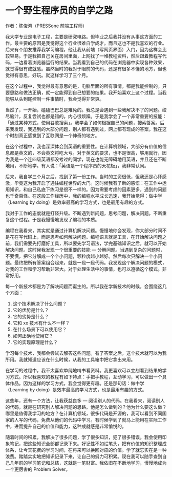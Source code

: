 # 一个野生程序员的自学之路

作者：陈俊鸿（PRESSone 前端工程师）

我大学专业是电子工程，主要是研究电路。但毕业之后我并没有从事这方面的工作。最主要的原因是我觉得这个行业很难自学成才。而且这也不是我喜欢的行业。后来有个朋友推荐我学习编程，他让我从前端（写网页界面）入门，因为这样会比较容易。于是我把自己关在房间里面，上网找了一堆教程资料，然后跟着教程写代码，一边看着浏览器运行的结果。当我看到自己的代码在浏览器中实现各种效果，就觉得很有成就感。虽然当时的我对于眼前的代码，还是有很多不懂的地方，但也觉得有意思，好玩。就这样学习了三个月。

在这个过程中，我觉得最有意思的是，电脑里面的所有事情，都是我能控制的。只要思路和做法正确，就一定能得到自己想要的结果。我开始喜欢上这个过程。当我能够从头到尾控制一件事情时，我会觉得非常爽。

当然了，一开始，磕磕巴巴总是难免的。我总是会遇到一些我解决不了的问题。绞尽脑汁，反复尝试也都是错的。内心很烦躁。于是我学会了一个非常重要的技能：「通过某种方式，使用谷歌搜索」。我学会了如何根据自己的问题，搜索答案。后来我发现，我遇到的大部分问题，别人都有遇到过，网上都有现成的答案。我在这个时刻真正感觉到了互联网是一个神奇的地方。

在这个过程中，我也深深体会到英语的重要性。在计算机领域，大部分有价值的信息都是英文的，不会英文将吃大亏。对于英文的要求，也不是很高，够用就行，因为我是一个连四级英语都没考过的同学，现在也能无障碍地用英语，并且还在不断地用，不断地学。有人说：「英语是一个程序员的天花板」，我非常认同。

后来，我自学三个月之后，找到了第一份工作。当时的工资很低，但我还是心怀感激，毕竟这为我开启了通往编程世界的大门。这时候我有了新的感悟：在工作中运用知识，和自己私底下练习是很不一样的。因为需要考虑的因素更多，遇到的问题也千奇百怪。在这段工作经历中，我的编程水平成长迅速，我开始觉得：做中学（Learning by doing）是效率最高的学习方式，也是最用有趣的方式。

我对于工作的态度就是打怪升级。不断遇到新问题，思考问题，解决问题。不断重复这个过程。于是我慢慢地发现了编程的本质。

编程在我看来，其实就是通过计算机解决问题。慢慢地你会发现，你大部分时间不是花在写代码上，而是思考如何解决问题。编程语言就是工具，在开始解决问题之前，我们需要先打磨好工具，所以要先学习语法，学完基础知识之后，就可以开始解决问题。这时候我发现一个很重要的技能 — 分解问题。当遇到复杂的问题时，不要慌，把它分解成一个个小问题，颗粒度越小越好。然后每次只解决一个小问题。最终把所有答案组合起来，就是一段一段代码。我发现这个解决问题的模式，对我的工作和学习帮助非常大。对于处理生活中的事情，也可以遵循这个模式。非常好用。

每一个新技术都是为了解决问题而诞生的。所以我在学新技术的时候，会围绕这几个方面：

1. 这个技术解决了什么问题？
2. 它的优势是什么？
3. 它的劣势是什么？
4. 它和 xx 技术有什么不一样？
5. 在什么场景下可以使用它？
6. 如何正确地使用它？
7. 它的实现原理是什么？

学习每个技术，我都会尝试去解答这些问题。有了答案之后，这个技术就可以为我所用。我就知道应该在什么时候，从我的工具箱中把它拿出来用。

在学习的过程中，我不太喜欢单纯地啃书看资料。我更喜欢可以立刻看到结果的学习方式。所以我喜欢的教程有如下特点：手把手教程，互动学习，可以做出一个具体作品。因为这样的学习方式，我会觉得更有趣。还是那句话：做中学（Learning by doing）是效率最高的学习方式，也是最用有趣的方式。

这些年，还有一个方法，让我获益良多 — 阅读别人的代码。在我看来，阅读别人的代码，就是在研究别人解决问题的思路。他是怎么做到的？他为什么要这么做？哪里是值得我学习的地方？在计算机领域，很多代码是开源的，我可以看到不同国家的人写的代码，免费从他们的代码中学习。有时候学到了就马上能用在实际工作中，进而提升自己的价值和能力，这种成就感是非常愉悦的。

随着时间的积累，我解决了很多问题，学了很多知识，犯了很多错误。我会使用印象笔记，把这些知识全部都记录下来。好记性不如烂笔头，把有价值的知识整理成体系，让今天花费的学习时间，在将来可以换回对应的价值。学了就忘实在是一种浪费。踏踏实实地把知识记录下来，让自己的努力可积累。现在我可以随手查到自己几年前的学习笔记和总结，这就是一笔财富。我依旧在不断地学习，慢慢地成为一个更厉害的 Problem Solver。